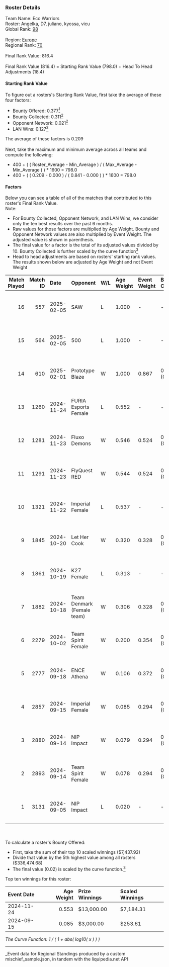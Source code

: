 ### Roster Details<br />
Team Name: Eco Warriors<br />
Roster: Angelka, D7, juliano, kyossa, vicu<br />
Global Rank: [98](../../standings_global_2025_03_01.md)<br />
<br />
Region: [Europe]( ../../standings_europe_2025_03_01.md)<br />
Regional Rank: [70]( ../../standings_europe_2025_03_01.md)<br />
<br />
Final Rank Value:  816.4<br />
<br />
Final Rank Value (816.4) = Starting Rank Value (798.0) + Head To Head Adjustments (18.4)<br />

#### Starting Rank Value<br />
To figure out a rosters's Starting Rank Value, first take the average of these four factors:<br />
- Bounty Offered: 0.377[<sup>1</sup>](#table2)
- Bounty Collected: 0.311[<sup>2</sup>](#table1)
- Opponent Network: 0.021[<sup>2</sup>](#table1)
- LAN Wins: 0.127[<sup>2</sup>](#table1)

The average of these factors is 0.209<br />
<br />
Next, take the maximum and minimum average across all teams and compute the following:<br />
- 400 + ( ( Roster_Average - Min_Average ) / ( Max_Average - Min_Average ) ) * 1600 = 798.0
- 400 + ( ( 0.209 - 0.000 ) / ( 0.841 - 0.000 ) ) * 1600 = 798.0


#### Factors<br />
Below you can see a table of all of the matches that contributed to this roster's Final Rank Value.<br />
Note:<br />

- For Bounty Collected, Opponent Network, and LAN Wins, we consider only the ten best results over the past 6 months.
- Raw values for those factors are multiplied by Age Weight. Bounty and Opponent Network values are also multiplied by Event Weight. The adjusted value is shown in parenthesis.
- The final value for a factor is the total of its adjusted values divided by 10. Bounty Collected is further scaled by the curve function[<sup>3</sup>](#curveFunction)
- Head to head adjustments are based on rosters' starting rank values. The results shown below are adjusted by Age Weight and not Event Weight
<span id="table1"></span><br />


| Match Played | Match ID | Date       | Opponent                   | W/L | Age Weight | Event Weight | Bounty Collected | Opponent Network | LAN Wins  | H2H Adj. | Roster                             |
| -: | -: | :- | :- | :- | :- | :- | :- | :- | :- | -: | :- |
|           16 |      557 | 2025-02-05 | SAW                        | L   | 1.000      | -            | -                | -                | -         |    -2.66 | Angelka, D7, juliano, kyossa, vicu |
|           15 |      564 | 2025-02-05 | 500                        | L   | 1.000      | -            | -                | -                | -         |    -4.42 | Angelka, D7, juliano, kyossa, vicu |
|           14 |      610 | 2025-02-01 | Prototype Blaze            | W   | 1.000      | 0.867        | 0.058 (0.050)    | 0.173 (0.150)    | 0 (0.000) |    16.93 | D7, juliano, kyossa, vicu, wieenN  |
|           13 |     1260 | 2024-11-24 | FURIA Esports Female       | L   | 0.552      | -            | -                | -                | -         |    -4.17 | Angelka, ASTRA, D7, Hanka, vicu    |
|           12 |     1281 | 2024-11-23 | Fluxo Demons               | W   | 0.546      | 0.524        | 0.016 (0.005)    | 0.100 (0.029)    | 1 (0.546) |     7.17 | Angelka, ASTRA, D7, Hanka, vicu    |
|           11 |     1291 | 2024-11-23 | FlyQuest RED               | W   | 0.544      | 0.524        | 0.007 (0.002)    | 0.052 (0.015)    | 1 (0.544) |     4.96 | Angelka, ASTRA, D7, Hanka, vicu    |
|           10 |     1321 | 2024-11-22 | Imperial Female            | L   | 0.537      | -            | -                | -                | -         |    -4.03 | Angelka, ASTRA, D7, Hanka, vicu    |
|            9 |     1845 | 2024-10-20 | Let Her Cook               | W   | 0.320      | 0.328        | 0.002 (0.000)    | 0.031 (0.003)    | 0 (0.000) |     2.75 | Angelka, ASTRA, D7, Hanka, vicu    |
|            8 |     1861 | 2024-10-19 | K27 Female                 | L   | 0.313      | -            | -                | -                | -         |    -6.79 | Angelka, ASTRA, D7, Hanka, vicu    |
|            7 |     1882 | 2024-10-18 | Team Denmark (Female team) | W   | 0.306      | 0.328        | 0.008 (0.001)    | 0.067 (0.007)    | 0 (0.000) |     3.28 | Angelka, ASTRA, D7, Hanka, vicu    |
|            6 |     2279 | 2024-10-02 | Team Spirit Female         | W   | 0.200      | 0.354        | 0.002 (0.000)    | 0.046 (0.003)    | 0 (0.000) |     1.63 | Angelka, ASTRA, D7, Hanka, vicu    |
|            5 |     2777 | 2024-09-18 | ENCE Athena                | W   | 0.106      | 0.372        | 0.001 (0.000)    | 0.000 (0.000)    | 0 (0.000) |     0.57 | Angelka, ASTRA, D7, Hanka, vicu    |
|            4 |     2857 | 2024-09-15 | Imperial Female            | W   | 0.085      | 0.294        | 0.134 (0.003)    | 0.210 (0.005)    | 0 (0.000) |     2.03 | Angelka, ASTRA, D7, Hanka, vicu    |
|            3 |     2880 | 2024-09-14 | NIP Impact                 | W   | 0.079      | 0.294        | 0.011 (0.000)    | 0.060 (0.001)    | 0 (0.000) |     0.90 | Angelka, ASTRA, D7, Hanka, vicu    |
|            2 |     2893 | 2024-09-14 | Team Spirit Female         | W   | 0.078      | 0.294        | 0.002 (0.000)    | 0.046 (0.001)    | 0 (0.000) |     0.65 | Angelka, ASTRA, D7, Hanka, vicu    |
|            1 |     3131 | 2024-09-05 | NIP Impact                 | L   | 0.020      | -            | -                | -                | -         |    -0.39 | Angelka, ASTRA, D7, Hanka, vicu    |

<br />
<span id="table2"></span><br />
To calculate a roster's Bounty Offered:<br />

- First, take the sum of their top 10 scaled winnings ($7,437.92)
- Divide that value by the 5th highest value among all rosters ($336,474.68)
- The final value (0.02) is scaled by the curve function.[<sup>3</sup>](#curveFunction)

Top ten winnings for this roster:<br />

| Event Date | Age Weight | Prize Winnings | Scaled Winnings |
| :- | -: | :- | :- |
| 2024-11-24 |      0.553 | $13,000.00     | $7,184.31       |
| 2024-09-15 |      0.085 | $3,000.00      | $253.61         |


<span id="curveFunction"></span>_The Curve Function: 1 / ( 1 + abs( log10( x ) ) )_<br />

---
_Event data for Regional Standings produced by a custom mischief_sample.json, in tandem with the liquipedia.net API<br />
